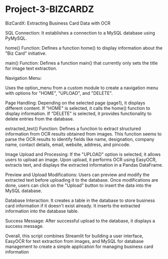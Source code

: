 # Project-3-BIZCARDZ
BizCardX: Extracting Business Card Data with OCR

SQL Connection: 
It establishes a connection to a MySQL database using PyMySQL.

home() Function: 
Defines a function home() to display information about the "Biz Card" initiative.

main() Function:
Defines a function main() that currently only sets the title for image text extraction.

Navigation Menu:

Uses the option_menu from a custom module to create a navigation menu with options for "HOME", "UPLOAD", and "DELETE".

Page Handling: Depending on the selected page (page1), it displays different content. If "HOME" is selected, it calls the home() function to display information. If "DELETE" is selected, it provides functionality to delete entries from the database.

extracted_text() Function: Defines a function to extract structured information from OCR results obtained from images. This function seems to parse the OCR results to identify fields like name, designation, company name, contact details, email, website, address, and pincode.

Image Upload and Processing: If the "UPLOAD" option is selected, it allows users to upload an image. Upon upload, it performs OCR using EasyOCR, extracts text, and displays the extracted information in a Pandas DataFrame.

Preview and Upload Modifications: Users can preview and modify the extracted text before uploading it to the database. Once modifications are done, users can click on the "Upload" button to insert the data into the MySQL database.

Database Interaction: It creates a table in the database to store business card information if it doesn't exist already. It inserts the extracted information into the database table.

Success Message: After successful upload to the database, it displays a success message.

Overall, this script combines Streamlit for building a user interface, EasyOCR for text extraction from images, and MySQL for database management to create a simple application for managing business card information
